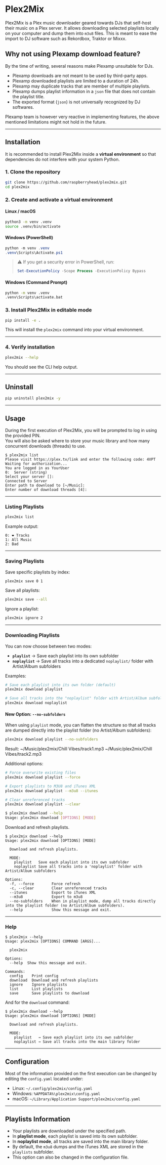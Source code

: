 # Plex2Mix

Plex2Mix is a Plex music downloader geared towards DJs that self-host their music on a Plex server. It allows downloading selected playlists locally on your computer and dump them into `m3u8` files. This is meant to ease the import to DJ software such as Rekordbox, Traktor or Mixxx.

## Why not using Plexamp download feature?

By the time of writing, several reasons make Plexamp unsuitable for DJs.

- Plexamp downloads are not meant to be used by third-party apps.
- Plexamp downloaded playlists are limited to a duration of 24h.
- Plexamp may duplicate tracks that are member of multiple playlists.
- Plexamp dumps playlist information in a `json` file that does not contain the playlist title.
- The exported format (`json`) is not universally recognized by DJ softwares.

Plexamp team is however very reactive in implementing features, the above mentioned limitations might not hold in the future.


---


## Installation

It is recommended to install Plex2Mix inside a **virtual environment** so that
dependencies do not interfere with your system Python.

### 1. Clone the repository

```bash
git clone https://github.com/raspberryhead/plex2mix.git
cd plex2mix
```

### 2. Create and activate a virtual environment

#### Linux / macOS

```bash
python3 -m venv .venv
source .venv/bin/activate
```

#### Windows (PowerShell)

```powershell
python -m venv .venv
.venv\Scripts\Activate.ps1
```

> ⚠️ If you get a security error in PowerShell, run:
> ```powershell
> Set-ExecutionPolicy -Scope Process -ExecutionPolicy Bypass
> ```

#### Windows (Command Prompt)

```bat
python -m venv .venv
.venv\Scripts\activate.bat
```

### 3. Install Plex2Mix in editable mode

```bash
pip install -e .
```

This will install the `plex2mix` command into your virtual environment.

---

### 4. Verify installation

```bash
plex2mix --help
```

You should see the CLI help output.

---

## Uninstall
```bash
pip uninstall plex2mix -y
```

---


## Usage

During the first execution of Plex2Mix, you will be prompted to log in using the provided PIN.  
You will also be asked where to store your music library and how many concurrent downloads (threads) to use.

```console
$ plex2mix list
Please visit https://plex.tv/link and enter the following code: 4VPT
Waiting for authorization...
You are logged in as YourUser
0:  Server (string)
Select your server []:
Connected to Server
Enter path to download to [~/Music]:
Enter number of download threads [4]:
```

---

### Listing Playlists

```bash
plex2mix list
```

Example output:

```console
0: ❤️ Tracks
1: All Music
2: Bad
```

---

### Saving Playlists

Save specific playlists by index:

```bash
plex2mix save 0 1
```

Save all playlists:

```bash
plex2mix save --all
```

Ignore a playlist:

```bash
plex2mix ignore 2
```

---

### Downloading Playlists

You can now choose between two modes:

- **`playlist`** → Save each playlist into its own subfolder  
- **`noplaylist`** → Save all tracks into a dedicated `noplaylist/` folder with Artist/Album subfolders  

Examples:

```bash
# Save each playlist into its own folder (default)
plex2mix download playlist

# Save all tracks into the "noplaylist" folder with Artist/Album subfolders
plex2mix download noplaylist
```

#### New Option: `--no-subfolders`

When using `playlist` mode, you can flatten the structure so that all tracks are dumped directly into the playlist folder (no Artist/Album subfolders):

```bash
plex2mix download playlist --no-subfolders
```

Result:
~/Music/plex2mix/Chill Vibes/track1.mp3
~/Music/plex2mix/Chill Vibes/track2.mp3


Additional options:

```bash
# Force overwrite existing files
plex2mix download playlist --force

# Export playlists to M3U8 and iTunes XML
plex2mix download playlist --m3u8 --itunes

# Clear unreferenced tracks
plex2mix download playlist --clear

$ plex2mix download --help
Usage: plex2mix download [OPTIONS] [MODE]
```

Download and refresh playlists.

```
$ plex2mix download --help
Usage: plex2mix download [OPTIONS] [MODE]

  Download and refresh playlists.

  MODE:
    playlist   Save each playlist into its own subfolder
    noplaylist Save all tracks into a 'noplaylist' folder with Artist/Album subfolders

Options:
  -f, --force        Force refresh
  -c, --clear        Clear unreferenced tracks
  --itunes           Export to iTunes XML
  --m3u8             Export to m3u8
  --no-subfolders    When in playlist mode, dump all tracks directly into the playlist folder (no Artist/Album subfolders).
  --help             Show this message and exit.
 ```


---

### Help

```console
$ plex2mix --help
Usage: plex2mix [OPTIONS] COMMAND [ARGS]...

  plex2mix

Options:
  --help  Show this message and exit.

Commands:
  config    Print config
  download  Download and refresh playlists
  ignore    Ignore playlists
  list      List playlists
  save      Save playlists to download
```

And for the `download` command:

```console
$ plex2mix download --help
Usage: plex2mix download [OPTIONS] [MODE]

  Download and refresh playlists.

  MODE:
    playlist   → Save each playlist into its own subfolder
    noplaylist → Save all tracks into the main library folder
```

---

## Configuration

Most of the information provided on the first execution can be changed by editing the `config.yaml` located under:

- Linux: `~/.config/plex2mix/config.yaml`  
- Windows: `%APPDATA%\plex2mix\config.yaml`  
- macOS: `~/Library/Application Support/plex2mix/config.yaml`

---

## Playlists Information

- Your playlists are downloaded under the specified path.  
- In **playlist mode**, each playlist is saved into its own subfolder.  
- In **noplaylist mode**, all tracks are saved into the main library folder.  
- By default, the `m3u8` dumps and the iTunes XML are stored in the `playlists` subfolder.  
- This option can also be changed in the configuration file.